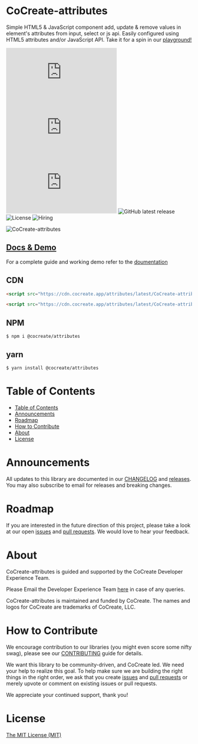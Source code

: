 # CoCreate-attributes

Simple HTML5 & JavaScript component add, update & remove values in element's attributes from input, select or js api. Easily configured using HTML5 attributes and/or JavaScript API. Take it for a spin in our [playground!](https://cocreate.app/docs/attributes)

![minified](https://img.badgesize.io/https://cdn.cocreate.app/attributes/latest/CoCreate-attributes.min.js?style=flat-square&label=minified&color=orange)
![gzip](https://img.badgesize.io/https://cdn.cocreate.app/attributes/latest/CoCreate-attributes.min.js?compression=gzip&style=flat-square&label=gzip&color=yellow)
![brotli](https://img.badgesize.io/https://cdn.cocreate.app/attributes/latest/CoCreate-attributes.min.js?compression=brotli&style=flat-square&label=brotli)
![GitHub latest release](https://img.shields.io/github/v/release/CoCreate-app/CoCreate-attributes?style=flat-square)
![License](https://img.shields.io/github/license/CoCreate-app/CoCreate-attributes?style=flat-square)
![Hiring](https://img.shields.io/static/v1?style=flat-square&label=&message=Hiring&color=blueviolet)

![CoCreate-attributes](https://cdn.cocreate.app/docs/CoCreate-attributes.gif)

## [Docs & Demo](https://cocreate.app/docs/attributes)

For a complete guide and working demo refer to the [doumentation](https://cocreate.app/docs/attributes)

## CDN

```html
<script src="https://cdn.cocreate.app/attributes/latest/CoCreate-attributes.min.js"></script>
```

```html
<script src="https://cdn.cocreate.app/attributes/latest/CoCreate-attributes.min.css"></script>
```

## NPM

```shell
$ npm i @cocreate/attributes
```

## yarn

```shell
$ yarn install @cocreate/attributes
```

# Table of Contents

- [Table of Contents](#table-of-contents)
- [Announcements](#announcements)
- [Roadmap](#roadmap)
- [How to Contribute](#how-to-contribute)
- [About](#about)
- [License](#license)

<a name="announcements"></a>

# Announcements

All updates to this library are documented in our [CHANGELOG](https://github.com/CoCreate-app/CoCreate-attributes/blob/master/CHANGELOG.md) and [releases](https://github.com/CoCreate-app/CoCreate-attributes/releases). You may also subscribe to email for releases and breaking changes.

<a name="roadmap"></a>

# Roadmap

If you are interested in the future direction of this project, please take a look at our open [issues](https://github.com/CoCreate-app/CoCreate-attributes/issues) and [pull requests](https://github.com/CoCreate-app/CoCreate-attributes/pulls). We would love to hear your feedback.

<a name="about"></a>

# About

CoCreate-attributes is guided and supported by the CoCreate Developer Experience Team.

Please Email the Developer Experience Team [here](mailto:develop@cocreate.app) in case of any queries.

CoCreate-attributes is maintained and funded by CoCreate. The names and logos for CoCreate are trademarks of CoCreate, LLC.

<a name="contribute"></a>

# How to Contribute

We encourage contribution to our libraries (you might even score some nifty swag), please see our [CONTRIBUTING](https://github.com/CoCreate-app/CoCreate-attributes/blob/master/CONTRIBUTING.md) guide for details.

We want this library to be community-driven, and CoCreate led. We need your help to realize this goal. To help make sure we are building the right things in the right order, we ask that you create [issues](https://github.com/CoCreate-app/CoCreate-attributes/issues) and [pull requests](https://github.com/CoCreate-app/CoCreate-attributes/pulls) or merely upvote or comment on existing issues or pull requests.

We appreciate your continued support, thank you!

# License

[The MIT License (MIT)](https://github.com/CoCreate-app/CoCreate-attributes/blob/master/LICENSE)
